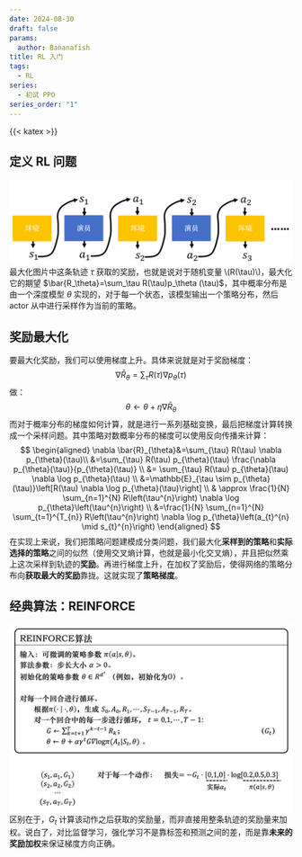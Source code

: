 ```yaml
---
date: 2024-08-30
draft: false
params:
  author: Bananafish
title: RL 入门
tags:
  - RL
series:
  - 初试 PPO
series_order: "1"
---
```

{{< katex >}}
## 定义 RL 问题
![image.png](https://raw.githubusercontent.com/BanananaFish/image_repo/master/20240830113629.png)
最大化图片中这条轨迹 $\tau$ 获取的奖励，也就是说对于随机变量 \\(R(\tau)\\)，最大化它的期望 $\bar{R_\theta}=\sum_\tau R(\tau)p_\theta (\tau)$，其中概率分布是由一个深度模型 $\theta$ 实现的，对于每一个状态，该模型输出一个策略分布，然后 actor 从中进行采样作为当前的策略。

## 奖励最大化
要最大化奖励，我们可以使用梯度上升。具体来说就是对于奖励梯度：
$$
\nabla \bar{R}_{\theta}=\sum_{\tau} R(\tau) \nabla p_{\theta}(\tau)
$$
做：
$$ \theta \leftarrow \theta+\eta \nabla \bar{R}_{\theta} $$
而对于概率分布的梯度如何计算，就是进行一系列基础变换，最后把梯度计算转换成一个采样问题。其中策略对数概率分布的梯度可以使用反向传播来计算：
$$ \begin{aligned} \nabla \bar{R}_{\theta}&=\sum_{\tau} R(\tau) \nabla p_{\theta}(\tau)\\ &=\sum_{\tau} R(\tau) p_{\theta}(\tau) \frac{\nabla p_{\theta}(\tau)}{p_{\theta}(\tau)} \\ &= \sum_{\tau} R(\tau) p_{\theta}(\tau) \nabla \log p_{\theta}(\tau) \\ &=\mathbb{E}_{\tau \sim p_{\theta}(\tau)}\left[R(\tau) \nabla \log p_{\theta}(\tau)\right] \\ & \approx \frac{1}{N} \sum_{n=1}^{N} R\left(\tau^{n}\right) \nabla \log p_{\theta}\left(\tau^{n}\right) \\ &=\frac{1}{N} \sum_{n=1}^{N} \sum_{t=1}^{T_{n}} R\left(\tau^{n}\right) \nabla \log p_{\theta}\left(a_{t}^{n} \mid s_{t}^{n}\right) \end{aligned} $$
在实现上来说，我们把策略问题建模成分类问题，我们最大化**采样到的策略**和**实际选择的策略**之间的似然（使用交叉熵计算，也就是最小化交叉熵），并且把似然乘上这次采样到轨迹的**奖励**。再进行梯度上升，在加权了奖励后，使得网络的策略分布向**获取最大的奖励**靠拢。这就实现了**策略梯度**。


## 经典算法：**REINFORCE**
![image.png](https://raw.githubusercontent.com/BanananaFish/image_repo/master/20240830123219.png)
区别在于，$G_t$ 计算该动作之后获取的奖励量，而非直接用整条轨迹的奖励量来加权。说白了，对比监督学习，强化学习不是靠标签和预测之间的差，而是靠**未来的奖励加权**来保证梯度方向正确。